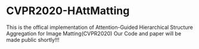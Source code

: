 # CVPR2020-HAttMatting
This is the offical implementation of Attention-Guided Hierarchical Structure Aggregation for Image Matting(CVPR2020)
Our Code and paper will be made public shortly!!!

